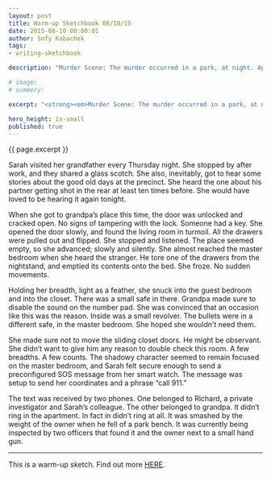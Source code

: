 ```yaml
---
layout: post
title: Warm-up Sketchbook 08/10/15
date: 2015-08-10 00:00:01
author: Sofy Kabachek
tags:
- writing-sketchbook

description: "Murder Scene: The murder occurred in a park, at night. Apparent suicide with a small gun. A well known detective. The victim's house has been broken into and searched."

# image:
# summery:

excerpt: "<strong><em>Murder Scene: The murder occurred in a park, at night. Apparent suicide with a small gun. A well known detective. The victim's house has been broken into and searched.</em></strong><br><br>Sarah put a hand on her mouth, and shut her eyes tight. She was well aware that it won’t help her be more quite. But somehow, on a strange level, it helped her feel invisible as a large shadowy character tore through her grandfather’s apartment. It was a small two bedroom apartment on the third floor. Sarah hid in the closet of the guest bedroom. It seemed to have been visited by the intruder already, and she hoped that he would not come back for a second look through."

hero_height: is-small
published: true
---
```


{{ page.excerpt }}

Sarah visited her grandfather every Thursday night. She stopped by after work, and they shared a glass scotch. She also, inevitably, got to hear some stories about the good old days at the precinct. She heard the one about his partner getting shot in the rear at least ten times before. She would have loved to be hearing it again tonight.

When she got to grandpa’s place this time, the door was unlocked and cracked open. No signs of tampering with the lock. Someone had a key. She opened the door slowly, and found the living room in turmoil. All the drawers were pulled out and flipped. She stopped and listened. The place seemed empty, so she advanced; slowly and silently. She almost reached the master bedroom when she heard the stranger. He tore one of the drawers from the nightstand, and emptied its contents onto the bed. She froze. No sudden movements.

Holding her breadth, light as a feather, she snuck into the guest bedroom and into the closet. There was a small safe in there. Grandpa made sure to disable the sound on the number pad. She was convinced that an occasion like this was the reason. Inside was a small revolver. The bullets were in a different safe, in the master bedroom. She hoped she wouldn’t need them.

She made sure not to move the sliding closet doors. He might be observant. She didn’t want to give him any reason to double check this room. A few breadths. A few counts. The shadowy character seemed to remain focused on the master bedroom, and Sarah felt secure enough to send a preconfigured SOS message from her smart watch. The message was setup to send her coordinates and a phrase “call 911.”

The text was received by two phones. One belonged to Richard, a private investigator and Sarah’s colleague. The other belonged to grandpa. It didn’t ring in the apartment. In fact in didn’t ring at all. It was smashed by the weight of the owner when he fell of a park bench. It was currently being inspected by two officers that found it and the owner next to a small hand gun.

***

This is a warm-up sketch. Find out more [HERE](/sketchbook-intro/).